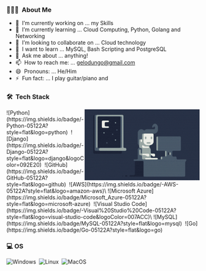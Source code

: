 
<!-- ## 👋 &nbsp;Hey there! I'm Aditya -->

### 👨🏻‍💻 &nbsp;About Me

- 🔭 &nbsp;I’m currently working on ... my Skills
- 🌱 &nbsp;I’m currently learning ... Cloud Computing, Python, Golang and Networking
- 👯 &nbsp;I’m looking to collaborate on ... Cloud technology
- 🤔 &nbsp;I want to learn ... MySQL, Bash Scripting and PostgreSQL
- 💬 &nbsp;Ask me about ... anything!
- 📫 &nbsp;How to reach me: ... gelodungo@gmail.com
- 😄 &nbsp;Pronouns: ... He/Him
- ⚡ &nbsp;Fun fact: ... I play guitar/piano and

### 🛠 &nbsp;Tech Stack
<img alt="Night Coding" src="https://raw.githubusercontent.com/AVS1508/AVS1508/master/assets/Night-Coding.gif" align="right"/>
![Python](https://img.shields.io/badge/-Python-05122A?style=flat&logo=python)&nbsp;
![Django](https://img.shields.io/badge/-Django-05122A?style=flat&logo=django&logoColor=092E20)&nbsp;
![GitHub](https://img.shields.io/badge/-GitHub-05122A?style=flat&logo=github)&nbsp;
![AWS](https://img.shields.io/badge/-AWS-05122A?style=flat&logo=amazon-aws)\
![Microsoft Azure](https://img.shields.io/badge/Microsoft_Azure-05122A?style=flat&logo=microsoft-azure)&nbsp; 
![Visual Studio Code](https://img.shields.io/badge/-Visual%20Studio%20Code-05122A?style=flat&logo=visual-studio-code&logoColor=007ACC)\
![MySQL](https://img.shields.io/badge/MySQL-05122A?style=flat&logo=mysql)&nbsp;
![Go](https://img.shields.io/badge/Go-05122A?style=flat&logo=go)

### 💻&nbsp;OS
![Windows](https://img.shields.io/badge/Windows-0078D6?style=flat&logo=windows)&nbsp;
![Linux](https://img.shields.io/badge/Linux-05122A?style=flat&logo=linux)&nbsp;
![MacOS](https://img.shields.io/badge/MacOS-05122A?style=flat&logo=apple)

